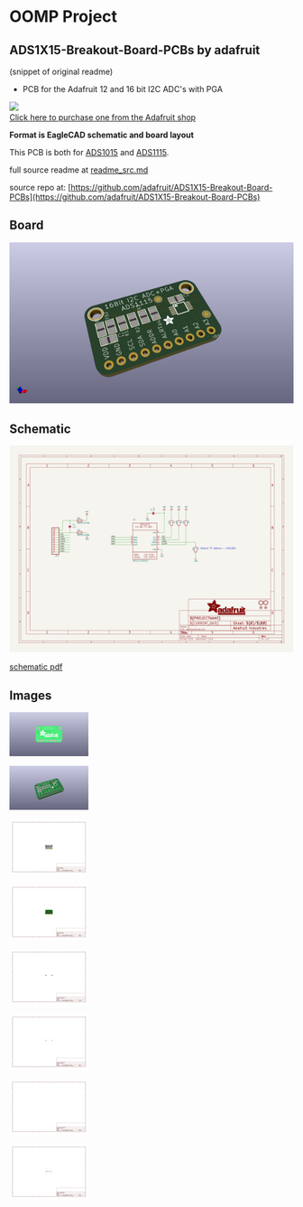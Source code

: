 # OOMP Project  
## ADS1X15-Breakout-Board-PCBs  by adafruit  
  
(snippet of original readme)  
  
- PCB for the Adafruit 12 and 16 bit I2C ADC's with PGA  
  
<a href="http://www.adafruit.com/products/1083"><img src="assets/1085-09.jpg?raw=true" width="500px"><br/>Click here to purchase one from the Adafruit shop</a>  
  
__Format is EagleCAD schematic and board layout__  
  
This PCB is both for [ADS1015](https://www.adafruit.com/product/1083) and [ADS1115](https://www.adafruit.com/product/1085).  
  
  
  full source readme at [readme_src.md](readme_src.md)  
  
source repo at: [https://github.com/adafruit/ADS1X15-Breakout-Board-PCBs](https://github.com/adafruit/ADS1X15-Breakout-Board-PCBs)  
## Board  
  
[![working_3d.png](working_3d_600.png)](working_3d.png)  
## Schematic  
  
[![working_schematic.png](working_schematic_600.png)](working_schematic.png)  
  
[schematic pdf](working_schematic.pdf)  
## Images  
  
[![working_3D_bottom.png](working_3D_bottom_140.png)](working_3D_bottom.png)  
  
[![working_3D_top.png](working_3D_top_140.png)](working_3D_top.png)  
  
[![working_assembly_page_01.png](working_assembly_page_01_140.png)](working_assembly_page_01.png)  
  
[![working_assembly_page_02.png](working_assembly_page_02_140.png)](working_assembly_page_02.png)  
  
[![working_assembly_page_03.png](working_assembly_page_03_140.png)](working_assembly_page_03.png)  
  
[![working_assembly_page_04.png](working_assembly_page_04_140.png)](working_assembly_page_04.png)  
  
[![working_assembly_page_05.png](working_assembly_page_05_140.png)](working_assembly_page_05.png)  
  
[![working_assembly_page_06.png](working_assembly_page_06_140.png)](working_assembly_page_06.png)  
